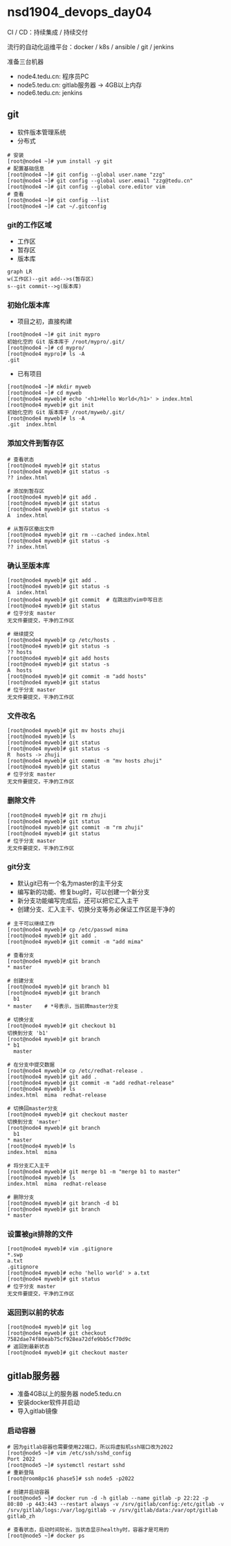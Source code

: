 # nsd1904_devops_day04

CI / CD：持续集成 / 持续交付

流行的自动化运维平台：docker / k8s / ansible / git / jenkins

准备三台机器

- node4.tedu.cn: 程序员PC
- node5.tedu.cn: gitlab服务器  -> 4GB以上内存
- node6.tedu.cn: jenkins

## git

- 软件版本管理系统
- 分布式

```shell
# 安装
[root@node4 ~]# yum install -y git
# 配置基础信息
[root@node4 ~]# git config --global user.name "zzg"
[root@node4 ~]# git config --global user.email "zzg@tedu.cn"
[root@node4 ~]# git config --global core.editor vim
# 查看
[root@node4 ~]# git config --list
[root@node4 ~]# cat ~/.gitconfig 
```

### git的工作区域

- 工作区
- 暂存区
- 版本库

```mermaid
graph LR
w(工作区)--git add-->s(暂存区)
s--git commit-->g(版本库)
```

### 初始化版本库

- 项目之初，直接构建

```shell
[root@node4 ~]# git init mypro
初始化空的 Git 版本库于 /root/mypro/.git/
[root@node4 ~]# cd mypro/
[root@node4 mypro]# ls -A
.git
```

- 已有项目

```shell
[root@node4 ~]# mkdir myweb
[root@node4 ~]# cd myweb
[root@node4 myweb]# echo '<h1>Hello World</h1>' > index.html
[root@node4 myweb]# git init
初始化空的 Git 版本库于 /root/myweb/.git/
[root@node4 myweb]# ls -A
.git  index.html
```

### 添加文件到暂存区

```shell
# 查看状态
[root@node4 myweb]# git status
[root@node4 myweb]# git status -s
?? index.html

# 添加到暂存区
[root@node4 myweb]# git add .
[root@node4 myweb]# git status
[root@node4 myweb]# git status -s
A  index.html

# 从暂存区撤出文件
[root@node4 myweb]# git rm --cached index.html 
[root@node4 myweb]# git status -s
?? index.html
```

### 确认至版本库

```shell
[root@node4 myweb]# git add .
[root@node4 myweb]# git status -s
A  index.html
[root@node4 myweb]# git commit  # 在跳出的vim中写日志
[root@node4 myweb]# git status
# 位于分支 master
无文件要提交，干净的工作区

# 继续提交
[root@node4 myweb]# cp /etc/hosts .
[root@node4 myweb]# git status -s
?? hosts
[root@node4 myweb]# git add hosts 
[root@node4 myweb]# git status -s
A  hosts
[root@node4 myweb]# git commit -m "add hosts"
[root@node4 myweb]# git status
# 位于分支 master
无文件要提交，干净的工作区
```

### 文件改名

```shell
[root@node4 myweb]# git mv hosts zhuji
[root@node4 myweb]# ls
[root@node4 myweb]# git status
[root@node4 myweb]# git status -s
R  hosts -> zhuji
[root@node4 myweb]# git commit -m "mv hosts zhuji"
[root@node4 myweb]# git status
# 位于分支 master
无文件要提交，干净的工作区
```

### 删除文件

```shell
[root@node4 myweb]# git rm zhuji 
[root@node4 myweb]# git status
[root@node4 myweb]# git commit -m "rm zhuji"
[root@node4 myweb]# git status
# 位于分支 master
无文件要提交，干净的工作区
```

### git分支

- 默认git已有一个名为master的主干分支
- 编写新的功能、修复bug时，可以创建一个新分支
- 新分支功能编写完成后，还可以把它汇入主干
- 创建分支、汇入主干、切换分支等务必保证工作区是干净的

```shell
# 主干可以继续工作
[root@node4 myweb]# cp /etc/passwd mima
[root@node4 myweb]# git add .
[root@node4 myweb]# git commit -m "add mima"

# 查看分支
[root@node4 myweb]# git branch
* master

# 创建分支
[root@node4 myweb]# git branch b1
[root@node4 myweb]# git branch
  b1
* master    # *号表示，当前牌master分支

# 切换分支
[root@node4 myweb]# git checkout b1
切换到分支 'b1'
[root@node4 myweb]# git branch
* b1
  master

# 在分支中提交数据
[root@node4 myweb]# cp /etc/redhat-release .
[root@node4 myweb]# git add .
[root@node4 myweb]# git commit -m "add redhat-release"
[root@node4 myweb]# ls
index.html  mima  redhat-release

# 切换回master分支
[root@node4 myweb]# git checkout master
切换到分支 'master'
[root@node4 myweb]# git branch
  b1
* master
[root@node4 myweb]# ls
index.html  mima

# 将分支汇入主干
[root@node4 myweb]# git merge b1 -m "merge b1 to master"
[root@node4 myweb]# ls
index.html  mima  redhat-release

# 删除分支
[root@node4 myweb]# git branch -d b1
[root@node4 myweb]# git branch
* master
```

### 设置被git排除的文件

```shell
[root@node4 myweb]# vim .gitignore
*.swp
a.txt
.gitignore
[root@node4 myweb]# echo 'hello world' > a.txt
[root@node4 myweb]# git status
# 位于分支 master
无文件要提交，干净的工作区
```

### 返回到以前的状态

```shell
[root@node4 myweb]# git log
[root@node4 myweb]# git checkout 7582dae74f80eab75cf928ea72dfe9bb5cf70d9c
# 返回到最新状态
[root@node4 myweb]# git checkout master
```

## gitlab服务器

- 准备4GB以上的服务器 node5.tedu.cn
- 安装docker软件并启动
- 导入gitlab镜像

### 启动容器

```shell
# 因为gitlab容器也需要使用22端口，所以将虚拟机ssh端口改为2022
[root@node5 ~]# vim /etc/ssh/sshd_config 
Port 2022
[root@node5 ~]# systemctl restart sshd
# 重新登陆
[root@room8pc16 phase5]# ssh node5 -p2022

# 创建并启动容器
[root@node5 ~]# docker run -d -h gitlab --name gitlab -p 22:22 -p 80:80 -p 443:443 --restart always -v /srv/gitlab/config:/etc/gitlab -v /srv/gitlab/logs:/var/log/gitlab -v /srv/gitlab/data:/var/opt/gitlab gitlab_zh

# 查看状态，启动时间较长，当状态显示healthy时，容器才是可用的
[root@node5 ~]# docker ps
```















